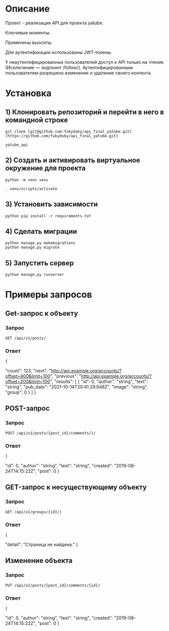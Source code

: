 # Описание

Проект - реализация API для проекта yatube.

Ключевые моменты:

Применены вьюсеты.

Для аутентификации использованы JWT-токены.

У неаутентифицированных пользователей доступ к API только на чтение (Исключение — эндпоинт /follow/). Аутентифицированным пользователям разрешено изменение и удаление своего контента.

# Установка

## 1) Клонировать репозиторий и перейти в него в командной строке
```
git clone [git@github.com:fukyduky/api_final_yatube.git](https://github.com/fukyduky/api_final_yatube.git)

yatube_api
```

## 2) Создать и активировать виртуальное окружение для проекта
```
python -m venv venv

. venv/scripts/activate
```
## 3) Установить зависимости
```
python pip install -r requirements.txt
```
## 4) Сделать миграции
```
python manage.py makemigrations
python manage.py migrate
```
## 5) Запустить сервер
```
python manage.py runserver
```

# Примеры запросов

## Get-запрос к объекту

### Запрос

`GET /api/v1/posts/`

### Ответ

    {
  "count": 123,
  "next": "http://api.example.org/accounts/?offset=400&limit=100",
  "previous": "http://api.example.org/accounts/?offset=200&limit=100",
  "results": [
    {
      "id": 0,
      "author": "string",
      "text": "string",
      "pub_date": "2021-10-14T20:41:29.648Z",
      "image": "string",
      "group": 0
    }
  ]
}

## POST-запрос

### Запрос

`POST /api/v1/posts/{post_id}/comments/)/`

### Ответ

    {
  "id": 0,
  "author": "string",
  "text": "string",
  "created": "2019-08-24T14:15:22Z",
  "post": 0
    }

## GET-запрос к несуществующему объекту

### Запрос

`GET /api/v1/groups/{id}/)`

### Ответ

    {
  "detail": "Страница не найдена."
    }
    
## Изменение объекта

### Запрос

`PUT /api/v1/posts/{post_id}/comments/{id}/`

### Ответ

    {
  "id": 0,
  "author": "string",
  "text": "string",
  "created": "2019-08-24T14:15:22Z",
  "post": 0
}
